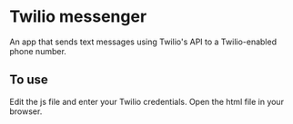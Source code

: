 # Twilio messenger
An app that sends text messages using Twilio's API to a Twilio-enabled phone number. 

<h2>To use</h2>

Edit the js file and enter your Twilio credentials. Open the html file in your browser. 
